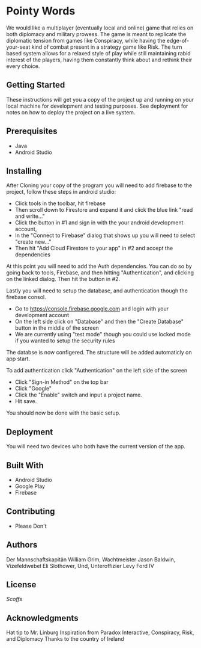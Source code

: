 # Pointy Words
We would like a multiplayer (eventually local and online) game that relies on both diplomacy and military prowess. 
The game is meant to replicate the diplomatic tension from games like Conspiracy,
while having the edge-of-your-seat kind of combat present in a strategy game like Risk. 
The turn based system allows for a relaxed style of play while still maintaining rabid interest of the players, 
having them constantly think about and rethink their every choice.

## Getting Started
These instructions will get you a copy of the project up and running on your local machine for development and testing purposes. 
See deployment for notes on how to deploy the project on a live system.

## Prerequisites
- Java
- Android Studio

## Installing
After Cloning your copy of the program you will need to add firebase to the project, follow these steps in android studio:
- Click tools in the toolbar, hit firebase
- Then scroll down to Firestore and expand it and click the blue link "read and write..."
- Click the button in #1 and sign in with the your android development account,
- In the "Connect to Firebase" dialog that shows up you will need to select "create new..."
- Then hit "Add Cloud Firestore to your app" in #2 and accept the dependencies

At this point you will need to add the Auth dependencies. You can do so by going back to tools, Firebase, and then hitting "Authentication", and clicking on the linked dialog. Then hit the button in #2.

Lastly you will need to setup the database, and authentication though the firebase consol.
- Go to https://console.firebase.google.com and login with your development account
- On the left side click on "Database" and then the "Create Database" button in the middle of the screen
- We are currently using "test mode" though you could use locked mode if you wanted to setup the security rules

The databse is now configered. The structure will be added automaticly on app start.

To add authentication click "Authentication" on the left side of the screen
- Click "Sign-in Method" on the top bar
- Click "Google"
- Click the "Enable" switch and input a project name.
- Hit save.

You should now be done with the basic setup.

## Deployment
You will need two devices who both have the current version of the app.

## Built With
- Android Studio
- Google Play
- Firebase

## Contributing
- Please Don't

## Authors
Der Mannschaftskapitän William Grim,
Wachtmeister Jason Baldwin,
Vizefeldwebel Eli Slothower,
Und, Unteroffizier Levy Ford IV

## License
*Scoffs*

## Acknowledgments
Hat tip to Mr. Linburg
Inspiration from Paradox Interactive, Conspiracy, Risk, and Diplomacy
Thanks to the country of Ireland
